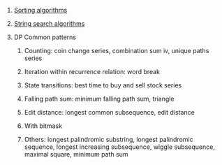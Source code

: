 1. [Sorting algorithms](https://en.wikipedia.org/wiki/Sorting_algorithm)

2. [String search algorithms](https://en.wikipedia.org/wiki/String-searching_algorithm)

3. DP Common patterns

   1. Counting: coin change series, combination sum iv, unique paths series

   2. Iteration within recurrence relation: word break

   3. State transitions: best time to buy and sell stock series

   4. Falling path sum: minimum falling path sum, triangle

   5. Edit distance: longest common subsequence, edit distance

   6. With bitmask

   7. Others: longest palindromic substring,
              longest palindromic sequence,
              longest increasing subsequence,
              wiggle subsequence,
              maximal square,
              minimum path sum
